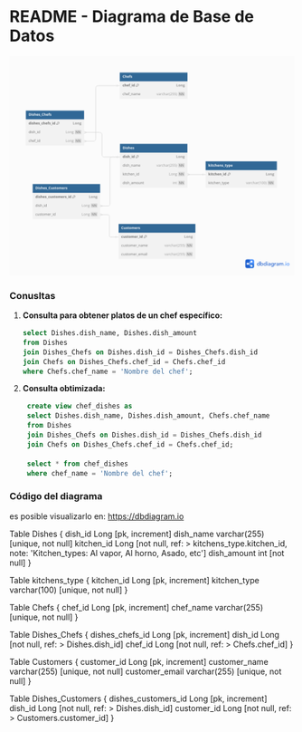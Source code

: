 # README - Diagrama de Base de Datos
![Diagrama de la base de datos](diagrama.png)

### Conusltas

1. **Consulta para obtener platos de un chef específico:**
   ```sql
   select Dishes.dish_name, Dishes.dish_amount 
   from Dishes 
   join Dishes_Chefs on Dishes.dish_id = Dishes_Chefs.dish_id 
   join Chefs on Dishes_Chefs.chef_id = Chefs.chef_id 
   where Chefs.chef_name = 'Nombre del chef';


2. **Consulta obtimizada:**
   ```sql
    create view chef_dishes as 
    select Dishes.dish_name, Dishes.dish_amount, Chefs.chef_name 
    from Dishes 
    join Dishes_Chefs on Dishes.dish_id = Dishes_Chefs.dish_id 
    join Chefs on Dishes_Chefs.chef_id = Chefs.chef_id;
    
    select * from chef_dishes 
    where chef_name = 'Nombre del chef';

### Código del diagrama
es posible visualizarlo en: https://dbdiagram.io

Table Dishes {
  dish_id Long [pk, increment]
  dish_name varchar(255) [unique, not null]
  kitchen_id Long [not null, ref: > kitchens_type.kitchen_id, note: 'Kitchen_types: Al vapor, Al horno, Asado, etc']
  dish_amount int [not null]
}

Table kitchens_type {
  kitchen_id Long [pk, increment]
  kitchen_type varchar(100) [unique, not null]
}

Table Chefs {
  chef_id Long [pk, increment]
  chef_name varchar(255) [unique, not null]
}

Table Dishes_Chefs {
  dishes_chefs_id Long [pk, increment]
  dish_id Long [not null, ref: > Dishes.dish_id]
  chef_id Long [not null, ref: > Chefs.chef_id]
}

Table Customers {
  customer_id Long [pk, increment]
  customer_name varchar(255) [unique, not null]
  customer_email varchar(255) [unique, not null]
}

Table Dishes_Customers {
  dishes_customers_id Long [pk, increment]
  dish_id Long [not null, ref: > Dishes.dish_id]
  customer_id Long [not null, ref: > Customers.customer_id]
}